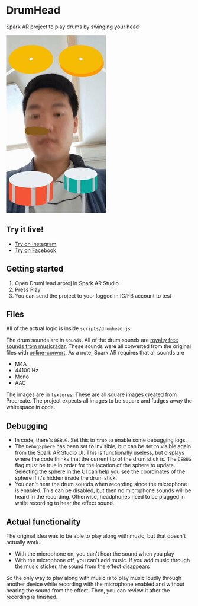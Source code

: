 # DrumHead

Spark AR project to play drums by swinging your head

![DrumHead demo gif](https://github.com/AcroMace/DrumHead/raw/master/Demo.gif)

## Try it live!

- [Try on Instagram](https://www.instagram.com/ar/861220708578242/)
- [Try on Facebook](https://www.facebook.com/fbcameraeffects/tryit/861220708578242/)

## Getting started

1. Open DrumHead.arproj in Spark AR Studio
2. Press Play
3. You can send the project to your logged in IG/FB account to test

## Files

All of the actual logic is inside `scripts/drumhead.js`

The drum sounds are in `sounds`. All of the drum sounds are [royalty free sounds from musicradar](https://www.musicradar.com/news/drums/1000-free-drum-samples). These sounds were all converted from the original files with [online-convert](https://audio.online-convert.com/convert-to-m4a). As a note, Spark AR requires that all sounds are

- M4A
- 44100 Hz
- Mono
- AAC

The images are in `textures`. These are all square images created from Procreate. The project expects all images to be square and fudges away the whitespace in code.

## Debugging

- In code, there's `DEBUG`. Set this to `true` to enable some debugging logs.
- The `DebugSphere` has been set to invisible, but can be set to visible again from the Spark AR Studio UI. This is functionally useless, but displays where the code thinks that the current tip of the drum stick is. The `DEBUG` flag must be true in order for the location of the sphere to update. Selecting the sphere in the UI can help you see the coordinates of the sphere if it's hidden inside the drum stick.
- You can't hear the drum sounds when recording since the microphone is enabled. This can be disabled, but then no microphone sounds will be heard in the recording. Otherwise, headphones need to be plugged in while recording to hear the effect sound.

## Actual functionality

The original idea was to be able to play along with music, but that doesn't actually work.

- With the microphone on, you can't hear the sound when you play
- With the microphone off, you can't add music. If you add music through the music sticker, the sound from the effect disappears

So the only way to play along with music is to play music loudly through another device while recording with the microphone enabled and without hearing the sound from the effect. Then, you can review it after the recording is finished.
